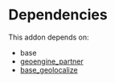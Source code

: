 # Dependencies

This addon depends on:

- base
- [geoengine_partner](../../odoo-bringout-oca-geospatial-geoengine_partner)
- [base_geolocalize](../../odoo-bringout-oca-ocb-base_geolocalize)

